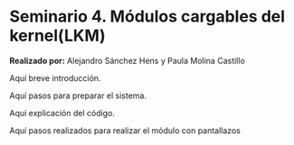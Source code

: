 # Seminario 4. Módulos cargables del kernel(LKM)

**Realizado por:** Alejandro Sánchez Hens y Paula Molina Castillo

Aquí breve introducción.

Aquí pasos para preparar el sistema.

Aquí explicación del código.

Aquí pasos realizados para realizar el módulo con pantallazos